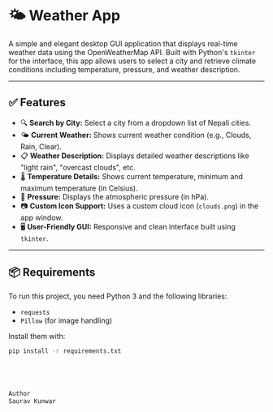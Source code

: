 # 🌤️ Weather App

A simple and elegant desktop GUI application that displays real-time weather data using the OpenWeatherMap API. Built with Python's `tkinter` for the interface, this app allows users to select a city and retrieve climate conditions including temperature, pressure, and weather description.

---

## ✅ Features

- 🔍 **Search by City:** Select a city from a dropdown list of Nepali cities.
- 🌤️ **Current Weather:** Shows current weather condition (e.g., Clouds, Rain, Clear).
- 📋 **Weather Description:** Displays detailed weather descriptions like "light rain", "overcast clouds", etc.
- 🌡️ **Temperature Details:** Shows current temperature, minimum and maximum temperature (in Celsius).
- 🔵 **Pressure:** Displays the atmospheric pressure (in hPa).
- 📷 **Custom Icon Support:** Uses a custom cloud icon (`clouds.png`) in the app window.
- 🖥️ **User-Friendly GUI:** Responsive and clean interface built using `tkinter`.

---

## 📦 Requirements

To run this project, you need Python 3 and the following libraries:

- `requests`
- `Pillow` (for image handling)

Install them with:

```bash
pip install -r requirements.txt





Author
Saurav Kunwar
